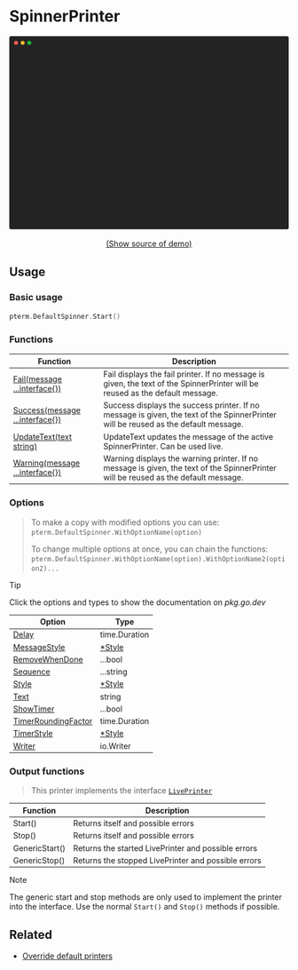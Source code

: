 # SpinnerPrinter

<!--
Replace all of the following strings with the current printer.
     spinner Spinner SpinnerPrinter DefaultSpinner
-->

![SpinnerPrinter Example](https://raw.githubusercontent.com/pterm/pterm/master/_examples/spinner/animation.svg)

<p align="center"><a href="https://github.com/gemini/pterm/blob/master/_examples/spinner/main.go" target="_blank">(Show source of demo)</a></p>

## Usage

### Basic usage

```go
pterm.DefaultSpinner.Start()
```

### Functions

| Function                                                                                               | Description                                                                                                                         |
| ------------------------------------------------------------------------------------------------------ | ----------------------------------------------------------------------------------------------------------------------------------- |
| [Fail(message ...interface{})](https://pkg.go.dev/github.com/gemini/pterm#SpinnerPrinter.Fail)          | Fail displays the fail printer. If no message is given, the text of the SpinnerPrinter will be reused as the default message.       |
| [Success(message ...interface{})](https://pkg.go.dev/github.com/gemini/pterm#SpinnerPrinter.Success)    | Success displays the success printer. If no message is given, the text of the SpinnerPrinter will be reused as the default message. |
| [UpdateText(text string)](https://pkg.go.dev/github.com/gemini/pterm#SpinnerPrinter.UpdateText)         | UpdateText updates the message of the active SpinnerPrinter. Can be used live.                                                      |
| [Warning(message ...interface{})](https://pkg.go.dev/github.com/gemini/pterm#SpinnerPrinter.UpdateText) | Warning displays the warning printer. If no message is given, the text of the SpinnerPrinter will be reused as the default message. |

### Options

> To make a copy with modified options you can use:
> `pterm.DefaultSpinner.WithOptionName(option)`
>
> To change multiple options at once, you can chain the functions:
> `pterm.DefaultSpinner.WithOptionName(option).WithOptionName2(option2)...`

> [!TIP]
> Click the options and types to show the documentation on _pkg.go.dev_

| Option                                                                                                  | Type                                                       |
| ------------------------------------------------------------------------------------------------------- | ---------------------------------------------------------- |
| [Delay](https://pkg.go.dev/github.com/gemini/pterm#SpinnerPrinter.WithDelay)                             | time.Duration                                              |
| [MessageStyle](https://pkg.go.dev/github.com/gemini/pterm#SpinnerPrinter.WithMessageStyle)               | [\*Style](https://pkg.go.dev/github.com/gemini/pterm#Style) |
| [RemoveWhenDone](https://pkg.go.dev/github.com/gemini/pterm#SpinnerPrinter.WithRemoveWhenDone)           | ...bool                                                    |
| [Sequence](https://pkg.go.dev/github.com/gemini/pterm#SpinnerPrinter.WithSequence)                       | ...string                                                  |
| [Style](https://pkg.go.dev/github.com/gemini/pterm#SpinnerPrinter.WithStyle)                             | [\*Style](https://pkg.go.dev/github.com/gemini/pterm#Style) |
| [Text](https://pkg.go.dev/github.com/gemini/pterm#SpinnerPrinter.WithText)                               | string                                                     |
| [ShowTimer](https://pkg.go.dev/github.com/gemini/pterm#SpinnerPrinter.WithShowTimer)                     | ...bool                                                    |
| [TimerRoundingFactor](https://pkg.go.dev/github.com/gemini/pterm#SpinnerPrinter.WithTimerRoundingFactor) | time.Duration                                              |
| [TimerStyle](https://pkg.go.dev/github.com/gemini/pterm#SpinnerPrinter.WithTimerStyle)                   | [\*Style](https://pkg.go.dev/github.com/gemini/pterm#Style) |
| [Writer](https://pkg.go.dev/github.com/gemini/pterm#SpinnerPrinter.WithWriter)                           | io.Writer                                                  |

### Output functions

> This printer implements the interface [`LivePrinter`](https://github.com/gemini/pterm/blob/master/interface_live_printer.go)

| Function       | Description                                         |
| -------------- | --------------------------------------------------- |
| Start()        | Returns itself and possible errors                  |
| Stop()         | Returns itself and possible errors                  |
| GenericStart() | Returns the started LivePrinter and possible errors |
| GenericStop()  | Returns the stopped LivePrinter and possible errors |

> [!NOTE]
> The generic start and stop methods are only used to implement the printer into the interface.
> Use the normal `Start()` and `Stop()` methods if possible.

## Related

- [Override default printers](docs/customizing/override-default-printer.md)
